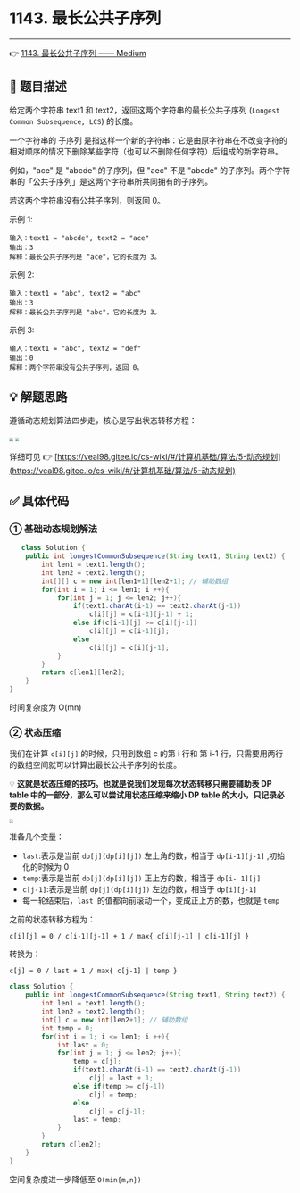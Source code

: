 # 1143. 最长公共子序列

---

👉 [1143. 最长公共子序列 —— Medium](https://leetcode-cn.com/problems/longest-common-subsequence/)

## 📜 题目描述

给定两个字符串 text1 和 text2，返回这两个字符串的最长公共子序列 (`Longest Common Subsequence, LCS`) 的长度。

一个字符串的 子序列 是指这样一个新的字符串：它是由原字符串在不改变字符的相对顺序的情况下删除某些字符（也可以不删除任何字符）后组成的新字符串。

例如，"ace" 是 "abcde" 的子序列，但 "aec" 不是 "abcde" 的子序列。两个字符串的「公共子序列」是这两个字符串所共同拥有的子序列。

若这两个字符串没有公共子序列，则返回 0。

示例 1:

```
输入：text1 = "abcde", text2 = "ace" 
输出：3  
解释：最长公共子序列是 "ace"，它的长度为 3。
```


示例 2:

```
输入：text1 = "abc", text2 = "abc"
输出：3
解释：最长公共子序列是 "abc"，它的长度为 3。
```


示例 3:

```
输入：text1 = "abc", text2 = "def"
输出：0
解释：两个字符串没有公共子序列，返回 0。
```

## 💡 解题思路 

遵循动态规划算法四步走，核心是写出状态转移方程：

<img src="https://gitee.com/veal98/images/raw/master/img/20201004154015.png" style="zoom:42%;" />

<img src="https://gitee.com/veal98/images/raw/master/img/20201004155021.png" style="zoom:42%;" />

详细可见 👉 [https://veal98.gitee.io/cs-wiki/#/计算机基础/算法/5-动态规划](https://veal98.gitee.io/cs-wiki/#/计算机基础/算法/5-动态规划)

## ✅  具体代码 

### ① 基础动态规划解法


```java
   class Solution {
    public int longestCommonSubsequence(String text1, String text2) {
        int len1 = text1.length();
        int len2 = text2.length();
        int[][] c = new int[len1+1][len2+1]; // 辅助数组
        for(int i = 1; i <= len1; i ++){
            for(int j = 1; j <= len2; j++){
                if(text1.charAt(i-1) == text2.charAt(j-1))
                    c[i][j] = c[i-1][j-1] + 1;
                else if(c[i-1][j] >= c[i][j-1])
                    c[i][j] = c[i-1][j];
                else
                    c[i][j] = c[i][j-1];
            }
        }
        return c[len1][len2];
    }
}
```

时间复杂度为 O(mn)

### ② 状态压缩

我们在计算 `c[i][j]` 的时候，只用到数组 c 的第 i 行和 第 i-1 行，只需要用两行的数组空间就可以计算出最长公共子序列的长度。

💡 **这就是状态压缩的技巧。也就是说我们发现每次状态转移只需要辅助表 DP table 中的一部分，那么可以尝试用状态压缩来缩小 DP table 的大小，只记录必要的数据。**

<img src="https://gitee.com/veal98/images/raw/master/img/20201006120306.png" style="zoom: 45%;" />

准备几个变量：

- `last`:表示是当前 `dp[j](dp[i][j])` 左上角的数，相当于 `dp[i-1][j-1]` ,初始化的时候为 0
- `temp`:表示是当前 `dp[j](dp[i][j])` 正上方的数，相当于 `dp[i- 1][j]` 
- `c[j-1]`:表示是当前 `dp[j](dp[i][j])` 左边的数，相当于 `dp[i][j-1]`
- 每一轮结束后，`last `的值都向前滚动一个，变成正上方的数，也就是 `temp`

之前的状态转移方程为：

`c[i][j] = 0 / c[i-1][j-1] + 1 / max{ c[i][j-1] | c[i-1][j] }`

转换为：

`c[j] = 0 / last + 1 / max{ c[j-1] | temp }`

```java
class Solution {
    public int longestCommonSubsequence(String text1, String text2) {
        int len1 = text1.length();
        int len2 = text2.length();
        int[] c = new int[len2+1]; // 辅助数组
        int temp = 0;
        for(int i = 1; i <= len1; i ++){
            int last = 0;
            for(int j = 1; j <= len2; j++){
                temp = c[j];
                if(text1.charAt(i-1) == text2.charAt(j-1))
                    c[j] = last + 1;
                else if(temp >= c[j-1])
                    c[j] = temp;
                else
                    c[j] = c[j-1];
                last = temp;
            }
        }
        return c[len2];
    }
}
```

空间复杂度进一步降低至  `O(min{m,n})`